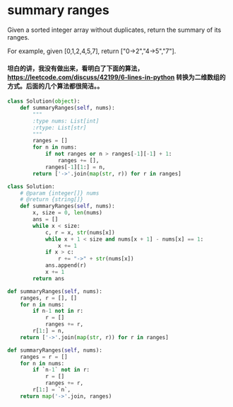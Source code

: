 # summary ranges

Given a sorted integer array without duplicates, return the summary of its ranges.

For example, given [0,1,2,4,5,7], return ["0->2","4->5","7"].


#### 坦白的讲，我没有做出来，看明白了下面的算法，https://leetcode.com/discuss/42199/6-lines-in-python 转换为二维数组的方式。后面的几个算法都很简洁。。
```python
class Solution(object):
    def summaryRanges(self, nums):
        """
        :type nums: List[int]
        :rtype: List[str]
        """
        ranges = []
        for n in nums:
            if not ranges or n > ranges[-1][-1] + 1:
                ranges += [],
            ranges[-1][1:] = n,
        return ['->'.join(map(str, r)) for r in ranges]
```
```python
class Solution:
    # @param {integer[]} nums
    # @return {string[]}
    def summaryRanges(self, nums):
        x, size = 0, len(nums)
        ans = []
        while x < size:
            c, r = x, str(nums[x])
            while x + 1 < size and nums[x + 1] - nums[x] == 1:
                x += 1
            if x > c:
                r += "->" + str(nums[x])
            ans.append(r)
            x += 1
        return ans
```

```python
def summaryRanges(self, nums):
    ranges, r = [], []
    for n in nums:
        if n-1 not in r:
            r = []
            ranges += r,
        r[1:] = n,
    return ['->'.join(map(str, r)) for r in ranges]
```

```python
def summaryRanges(self, nums):
    ranges = r = []
    for n in nums:
        if `n-1` not in r:
            r = []
            ranges += r,
        r[1:] = `n`,
    return map('->'.join, ranges)
```
